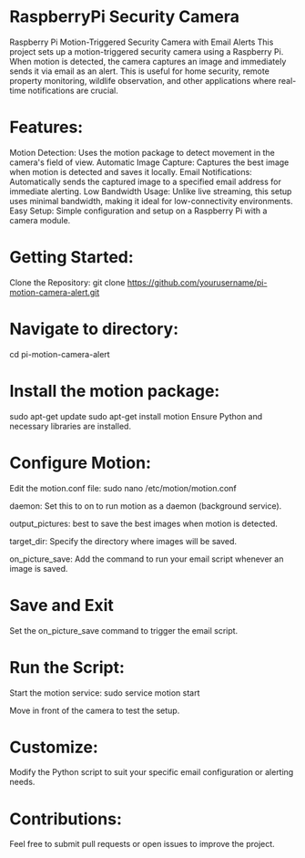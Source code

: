 # RaspberryPi Security Camera
Raspberry Pi Motion-Triggered Security Camera with Email Alerts
This project sets up a motion-triggered security camera using a Raspberry Pi. When motion is detected, the camera captures an image and immediately sends it via email as an alert. This is useful for home security, remote property monitoring, wildlife observation, and other applications where real-time notifications are crucial.

# Features:
Motion Detection: Uses the motion package to detect movement in the camera's field of view.
Automatic Image Capture: Captures the best image when motion is detected and saves it locally.
Email Notifications: Automatically sends the captured image to a specified email address for immediate alerting.
Low Bandwidth Usage: Unlike live streaming, this setup uses minimal bandwidth, making it ideal for low-connectivity environments.
Easy Setup: Simple configuration and setup on a Raspberry Pi with a camera module.

# Getting Started:
Clone the Repository:
git clone https://github.com/yourusername/pi-motion-camera-alert.git

# Navigate to directory:
cd pi-motion-camera-alert

# Install the motion package:
sudo apt-get update
sudo apt-get install motion
Ensure Python and necessary libraries are installed.

# Configure Motion:
Edit the motion.conf file:
sudo nano /etc/motion/motion.conf

daemon: Set this to on to run motion as a daemon (background service).

output_pictures: best to save the best images when motion is detected.

target_dir: Specify the directory where images will be saved.

on_picture_save: Add the command to run your email script whenever an image is saved.

# Save and Exit

Set the on_picture_save command to trigger the email script.

# Run the Script:
Start the motion service:
sudo service motion start

Move in front of the camera to test the setup.

# Customize:
Modify the Python script to suit your specific email configuration or alerting needs.

# Contributions:
Feel free to submit pull requests or open issues to improve the project.
